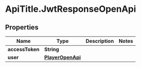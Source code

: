# ApiTitle.JwtResponseOpenApi

## Properties

Name | Type | Description | Notes
------------ | ------------- | ------------- | -------------
**accessToken** | **String** |  | 
**user** | [**PlayerOpenApi**](PlayerOpenApi.md) |  | 


